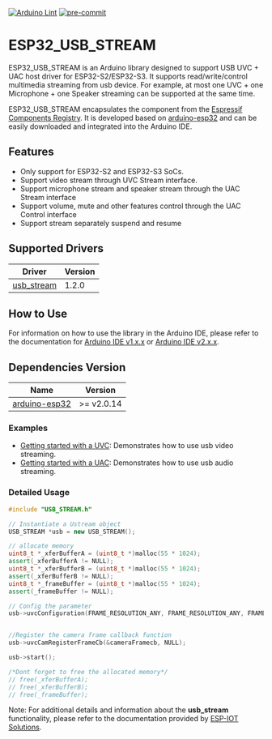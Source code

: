 [![Arduino Lint](https://github.com/esp-arduino-libs/ESP32_USB_Stream/actions/workflows/arduino_lint.yml/badge.svg)](https://github.com/esp-arduino-libs/ESP32_USB_Stream/actions/workflows/arduino_lint.yml) [![pre-commit](https://github.com/esp-arduino-libs/ESP32_USB_Stream/actions/workflows/pre-commit.yml/badge.svg)](https://github.com/esp-arduino-libs/ESP32_USB_Stream/actions/workflows/pre-commit.yml)

# ESP32_USB_STREAM

ESP32_USB_STREAM is an Arduino library designed to support USB UVC + UAC host driver for ESP32-S2/ESP32-S3. It supports read/write/control multimedia streaming from usb device. For example, at most one UVC + one Microphone + one Speaker streaming can be supported at the same time.

ESP32_USB_STREAM encapsulates the component from the [Espressif Components Registry](https://components.espressif.com/). It is developed based on [arduino-esp32](https://github.com/espressif/arduino-esp32) and can be easily downloaded and integrated into the Arduino IDE.

## Features

* Only support for ESP32-S2 and ESP32-S3 SoCs.
* Support video stream through UVC Stream interface.
* Support microphone stream and speaker stream through the UAC Stream interface
* Support volume, mute and other features control through the UAC Control interface
* Support stream separately suspend and resume

## Supported Drivers

|                             **Driver**                             | **Version** |
| ------------------------------------------------------------------ | ----------- |
| [usb_stream](https://components.espressif.com/components/espressif/usb_stream) |1.2.0|

## How to Use

For information on how to use the library in the Arduino IDE, please refer to the documentation for [Arduino IDE v1.x.x](https://docs.arduino.cc/software/ide-v1/tutorials/installing-libraries) or [Arduino IDE v2.x.x](https://docs.arduino.cc/software/ide-v2/tutorials/ide-v2-installing-a-library).

## Dependencies Version

|                                  **Name**                                  | **Version** |
| -------------------------------------------------------------------------- | ----------- |
| [arduino-esp32](https://github.com/espressif/arduino-esp32)                | >= v2.0.14  |

### Examples

* [Getting started with a UVC](examples/GettingStartUVC/): Demonstrates how to use usb video streaming.
* [Getting started with a UAC](examples/GettingStartUAC/): Demonstrates how to use usb audio streaming.

### Detailed Usage

```cpp
#include "USB_STREAM.h"

// Instantiate a Ustream object
USB_STREAM *usb = new USB_STREAM();

// allocate memory
uint8_t *_xferBufferA = (uint8_t *)malloc(55 * 1024);
assert(_xferBufferA != NULL);
uint8_t *_xferBufferB = (uint8_t *)malloc(55 * 1024);
assert(_xferBufferB != NULL);
uint8_t *_frameBuffer = (uint8_t *)malloc(55 * 1024);
assert(_frameBuffer != NULL);

// Config the parameter
usb->uvcConfiguration(FRAME_RESOLUTION_ANY, FRAME_RESOLUTION_ANY, FRAME_INTERVAL_FPS_15, 55 * 1024, _xferBufferA, _xferBufferB, 55 * 1024, _frameBuffer);


//Register the camera frame callback function
usb->uvcCamRegisterFrameCb(&cameraFramecb, NULL);

usb->start();

/*Dont forget to free the allocated memory*/
// free(_xferBufferA);
// free(_xferBufferB);
// free(_frameBuffer);

```
Note: For additional details and information about the **usb_stream** functionality, please refer to the documentation provided by [ESP-IOT Solutions](https://github.com/espressif/esp-iot-solution/tree/master/components/usb/usb_stream).